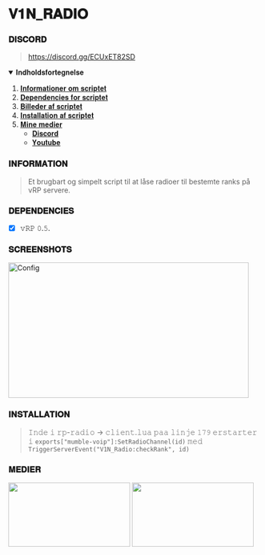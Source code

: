# 𝐕𝟏𝐍_𝐑𝐀𝐃𝐈𝐎

### 𝐃𝐈𝐒𝐂𝐎𝐑𝐃
> https://discord.gg/ECUxET82SD

<details open="open">
  <summary>𝐈𝐧𝐝𝐡𝐨𝐥𝐝𝐬𝐟𝐨𝐫𝐭𝐞𝐠𝐧𝐞𝐥𝐬𝐞</summary>
  <ol>
    <li><a href="#𝐈𝐍𝐅𝐎𝐑𝐌𝐀𝐓𝐈𝐎𝐍">𝐈𝐧𝐟𝐨𝐫𝐦𝐚𝐭𝐢𝐨𝐧𝐞𝐫 𝐨𝐦 𝐬𝐜𝐫𝐢𝐩𝐭𝐞𝐭</a></li>
    <li><a href="#𝐃𝐄𝐏𝐄𝐍𝐃𝐄𝐍𝐂𝐈𝐄𝐒">𝐃𝐞𝐩𝐞𝐧𝐝𝐞𝐧𝐜𝐢𝐞𝐬 𝐟𝐨𝐫 𝐬𝐜𝐫𝐢𝐩𝐭𝐞𝐭</a></li>
    <li><a href="#𝐒𝐂𝐑𝐄𝐄𝐍𝐒𝐇𝐎𝐓𝐒">𝐁𝐢𝐥𝐥𝐞𝐝𝐞𝐫 𝐚𝐟 𝐬𝐜𝐫𝐢𝐩𝐭𝐞𝐭</a></li>
    <li><a href="#𝐈𝐍𝐒𝐓𝐀𝐋𝐋𝐀𝐓𝐈𝐎𝐍">𝐈𝐧𝐬𝐭𝐚𝐥𝐥𝐚𝐭𝐢𝐨𝐧 𝐚𝐟 𝐬𝐜𝐫𝐢𝐩𝐭𝐞𝐭</a></li>
    <li>
      <a href="#𝐒𝐎𝐂𝐈𝐀𝐋𝐒">𝐌𝐢𝐧𝐞 𝐦𝐞𝐝𝐢𝐞𝐫</a>
      <ul>
        <li><a href="https://discord.gg/j6T9779uCd">𝐃𝐢𝐬𝐜𝐨𝐫𝐝</a></li>
        <li><a href="https://www.youtube.com/channel/UCxoJ3jF7onq1TRkOnAZAF8w">𝐘𝐨𝐮𝐭𝐮𝐛𝐞</a></li>
      </ul>
    </li>
  </ol>
</details>

### 𝐈𝐍𝐅𝐎𝐑𝐌𝐀𝐓𝐈𝐎𝐍
> Et brugbart og simpelt script til at låse radioer til bestemte ranks på vRP servere.

### 𝐃𝐄𝐏𝐄𝐍𝐃𝐄𝐍𝐂𝐈𝐄𝐒
- [x] 𝚟𝚁𝙿 𝟶.𝟻.

### 𝐒𝐂𝐑𝐄𝐄𝐍𝐒𝐇𝐎𝐓𝐒
<img src="https://imgur.com/rrBuTxQ.png" alt="Config" width="480px" height="270px">

### 𝐈𝐍𝐒𝐓𝐀𝐋𝐋𝐀𝐓𝐈𝐎𝐍
> 𝙸𝚗𝚍𝚎 𝚒 𝚛𝚙-𝚛𝚊𝚍𝚒𝚘 -> 𝚌𝚕𝚒𝚎𝚗𝚝.𝚕𝚞𝚊 𝚙𝚊𝚊 𝚕𝚒𝚗𝚓𝚎 𝟷𝟽𝟿 𝚎𝚛𝚜𝚝𝚊𝚛𝚝𝚎𝚛 𝚒 `𝚎𝚡𝚙𝚘𝚛𝚝𝚜["𝚖𝚞𝚖𝚋𝚕𝚎-𝚟𝚘𝚒𝚙"]:𝚂𝚎𝚝𝚁𝚊𝚍𝚒𝚘𝙲𝚑𝚊𝚗𝚗𝚎𝚕(𝚒𝚍)` 𝚖𝚎𝚍 `𝚃𝚛𝚒𝚐𝚐𝚎𝚛𝚂𝚎𝚛𝚟𝚎𝚛𝙴𝚟𝚎𝚗𝚝("𝚅𝟷𝙽_𝚁𝚊𝚍𝚒𝚘:𝚌𝚑𝚎𝚌𝚔𝚁𝚊𝚗𝚔", 𝚒𝚍)`

### 𝐌𝐄𝐃𝐈𝐄𝐑
[<img src="https://cdn.vox-cdn.com/thumbor/VlgzMj5_REvgw7vItUeOy0KSYnY=/0x172:2400x1429/fit-in/1200x630/cdn.vox-cdn.com/uploads/chorus_asset/file/11946613/discord_logo_wordmark_2400.jpg" width="243px" height="127.575px">](https://discord.gg/ECUxET82SD) [<img src="https://1000logos.net/wp-content/uploads/2017/05/Old-YouTube-logo.jpg" width="243px" height="127.575px">](https://www.youtube.com/channel/UCxoJ3jF7onq1TRkOnAZAF8w)

